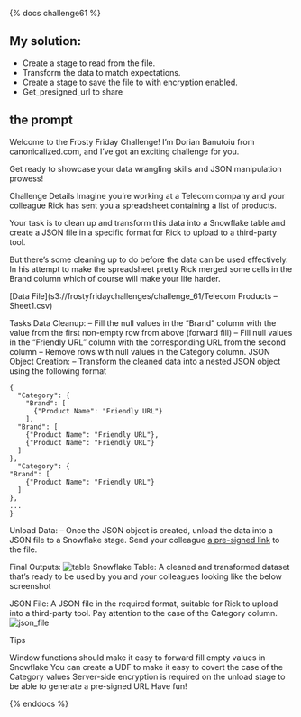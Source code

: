 {% docs challenge61 %}
## My solution:
- Create a stage to read from the file.
- Transform the data to match expectations.  
- Create a stage to save the file to with encryption enabled.
- Get_presigned_url to share

## the prompt
Welcome to the Frosty Friday Challenge! I’m Dorian Banutoiu from canonicalized.com, and I’ve got an
exciting challenge for you.

Get ready to showcase your data wrangling skills and JSON manipulation prowess!

Challenge Details
Imagine you’re working at a Telecom company and your colleague Rick has sent you a spreadsheet
containing a list of products.


Your task is to clean up and transform this data into a Snowflake table and create a JSON file in a
specific format for Rick to upload to a third-party tool.

But there’s some cleaning up to do before the data can be used effectively. In his attempt to make the
spreadsheet pretty Rick merged some cells in the Brand column which of course will make your life
harder.

[Data File](s3://frostyfridaychallenges/challenge_61/Telecom Products – Sheet1.csv)

Tasks
Data Cleanup:
– Fill the null values in the “Brand” column with the value from the first non-empty row from
above (forward fill)
– Fill null values in the “Friendly URL” column with the corresponding URL from the second
column
– Remove rows with null values in the Category column.
JSON Object Creation:
– Transform the cleaned data into a nested JSON object using the following format
```
{
  "Category": {
    "Brand": [
      {"Product Name": "Friendly URL"}
    ],
  "Brand": [
    {"Product Name": "Friendly URL"},
    {"Product Name": "Friendly URL"}
  ]
},
  "Category": {
"Brand": [
    {"Product Name": "Friendly URL"}
  ]
},
...
}
```

Unload Data:
– Once the JSON object is created, unload the data into a JSON file to a Snowflake stage.
Send your colleague [a pre-signed link]() to the file.

Final Outputs:
![table](https://frostyfriday.org/wp-content/uploads/2023/09/2023-09-01_10-08-12.png)
Snowflake Table: A cleaned and transformed dataset that’s ready to be used by you and your
colleagues looking like the below screenshot


JSON File: A JSON file in the required format, suitable for Rick to upload into a third-party tool. Pay attention to the case of the Category column.
![json_file](https://frostyfriday.org/wp-content/uploads/2023/09/2023-09-01_10-08-30.png)

Tips

Window functions should make it easy to forward fill empty values in Snowflake
You can create a UDF to make it easy to covert the case of the Category values
Server-side encryption is required on the unload stage to be able to generate a pre-signed URL
Have fun!



{% enddocs %}